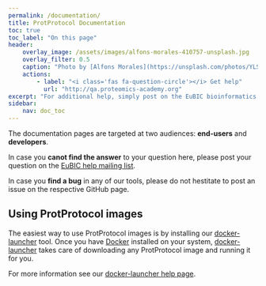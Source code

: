 ```yaml
---
permalink: /documentation/
title: ProtProtocol Documentation
toc: true
toc_label: "On this page"
header:
    overlay_image: /assets/images/alfons-morales-410757-unsplash.jpg
    overlay_filter: 0.5
    caption: "Photo by [Alfons Morales](https://unsplash.com/photos/YLSwjSy7stw?utm_source=unsplash&utm_medium=referral&utm_content=creditCopyText) on [Unsplash](https://unsplash.com/search/photos/book?utm_source=unsplash&utm_medium=referral&utm_content=creditCopyText)"
    actions:
        - label: "<i class='fas fa-question-circle'></i> Get help"
          url: "http://qa.proteomics-academy.org"
excerpt: "For additional help, simply post on the EuBIC bioinformatics mailing list."
sidebar:
    nav: doc_toc
---
```


The documentation pages are targeted at two audiences: **end-users** and **developers**. 

In case you **canot find the answer** to your question here, please post your question on the [EuBIC help mailing list](http://qa.proteomics-academy.org).

In case you **find a bug** in any of our tools, please do not hestitate to post an issue on the respective GitHub page.

## Using ProtProtocol images

The easiest way to use ProtProtocol images is by installing our [docker-launcher](https://github.com/ProtProtocols/docker-launcher) tool. Once you have [Docker](https://www.docker.org) installed on your system, [docker-launcher](https://github.com/ProtProtocols/docker-launcher) takes care of downloading any ProtProtocol image and running it for you.

For more information see our [docker-launcher help page](/documentation/docker_launcher).
